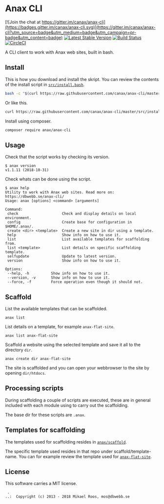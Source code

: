 # Anax CLI

[![Join the chat at https://gitter.im/canax/anax-cli](https://badges.gitter.im/canax/anax-cli.svg)](https://gitter.im/canax/anax-cli?utm_source=badge&utm_medium=badge&utm_campaign=pr-badge&utm_content=badge)
[![Latest Stable Version](https://poser.pugx.org/anax/anax-cli/v/stable)](https://packagist.org/packages/anax/anax-cli)
[![Build Status](https://travis-ci.org/canax/anax-cli.svg?branch=master)](https://travis-ci.org/canax/anax-cli)
[![CircleCI](https://circleci.com/gh/canax/anax-cli.svg?style=svg)](https://circleci.com/gh/canax/anax-cli)

A CLI client to work with Anax web sites, built in bash.



Install
------------------

This is how you download and install the skript. You can review the contents of the install script in [`src/install.bash`](src/install.bash).

```bash
bash -c "$(curl https://raw.githubusercontent.com/canax/anax-cli/master/src/install.bash)"
```

Or like this.

```bash
curl https://raw.githubusercontent.com/canax/anax-cli/master/src/install.bash | bash
```

Install using composer.

```bash
composer require anax/anax-cli
```



Usage
------------------

Check that the script works by checking its version.

```text
$ anax version
v1.1.11 (2018-10-31) 
```

Check whats can be done using the script.

```text
$ anax help                                                                
Utility to work with Anax web sites. Read more on:                         
https://dbwebb.se/anax-cli/                                                
Usage: anax [options] <command> [arguments]                                
                                                                           
Command:                                                                   
 check                    Check and display details on local environment.  
 config                   Create base for configuration in $HOME/.anax/.   
 create <dir> <template>  Create a new site in dir using a template.       
 help                     Show info on how to use it.                      
 list                     List available templates for scaffolding from.   
 list <template>          List details on specific scaffolding template.   
 selfupdate               Update to latest version.                        
 version                  Show info on how to use it.                      
                                                                           
Options:                                                                   
 --help, -h          Show info on how to use it.                           
 --version, -v       Show info on how to use it.                           
 --force, -f         Force operation even though it should not.            
```



Scaffold
------------------

List the available templates that can be scaffolded.

```text
anax list
```

List details on a template, for example  `anax-flat-site`.

```text
anax list anax-flat-site
```

Scaffold a website using the selected template and save it all to the directory `dir`.

```text
anax create dir anax-flat-site
```

The site is scaffolded and you can open your webbrowser to the site by opening `dir/htdocs`.



Processing scripts
------------------

During scaffolding a couple of scripts are executed, these are in general included with each module using to carry out the scaffolding.

The base dir for these scripts are `.anax`.



Templates for scaffolding
------------------

The templates used for scaffolding resides in [`anax/scaffold`](https://github.com/canax/scaffold).

The specific template used resides in that repo under scaffold/template-name. You can for example review the template used for [`anax-flat-site`](https://github.com/canax/scaffold/tree/master/scaffold/anax-flat-site).



License
------------------

This software carries a MIT license.



```
 .  
..:  Copyright (c) 2013 - 2018 Mikael Roos, mos@dbwebb.se
```
